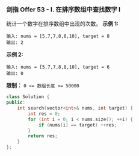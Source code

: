 ### 剑指 Offer 53 - I. 在排序数组中查找数字 I
统计一个数字在排序数组中出现的次数。
**示例 1:**
```
输入: nums = [5,7,7,8,8,10], target = 8 
输出: 2
```
**示例 2:**
```
输入: nums = [5,7,7,8,8,10], target = 6 
输出: 0
```
**限制：**
`0 <= 数组长度 <= 50000`

```cpp
class Solution {
public:
    int search(vector<int>& nums, int target) {
        int res = 0;
        for (int i = 0; i < nums.size(); ++i) {
            if (nums[i] == target) ++res;
        }
        return res;
    }
};
```
